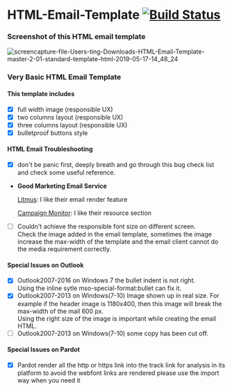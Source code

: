 # HTML-Email-Template [![Build Status](https://img.shields.io/travis/fatih/color.svg?style=flat-square)](https://travis-ci.org/fatih/color)

### Screenshot of this HTML email template
![screencapture-file-Users-ting-Downloads-HTML-Email-Template-master-2-01-standard-template-html-2019-05-17-14_48_24](https://user-images.githubusercontent.com/2945947/57949920-bbfe6000-78b3-11e9-8aeb-2e471404f9de.png)

### Very Basic HTML Email Template

#### This template includes
- [x] full width image (responsible UX)
- [x] two columns layout (responsible UX)
- [x] three columns layout (responsible UX)
- [x] bulletproof buttons style

#### HTML Email Troubleshooting
- [x] don't be panic first, deeply breath and go through this bug check list and check some useful reference.

* **Good Marketing Email Service**

  [Litmus](https://litmus.com): I like their email render feature
  
  [Campaign Monitor](https://www.campaignmonitor.com): I like their resource section
  
- [ ] Couldn't achieve the responsible font size on different screen.<br/>Check the image added in the email template, sometimes the image increase the max-width of the template and the email client cannot do the media requirement correctly.

#### Special Issues on Outlook
- [x] Outlook2007-2016 on Windows 7 the bullet indent is not right.<br/>  Using the inline sytle mso-special-format:bullet can fix it.
- [x] Outlook2007-2013 on Windows(7-10) Image shown up in real size. For example if the header image is 1180x400, then this image will break the max-width of the mail 600 px. <br/>
  Using the right size of the image is important while creating the email HTML.
- [ ] Outlook2007-2013 on Windows(7-10) some copy has been cut off.

#### Special Issues on Pardot
- [x] Pardot render all the http or https link into the track link for analysis in its platform to avoid the webfont links are rendered please use the import way when you need it


